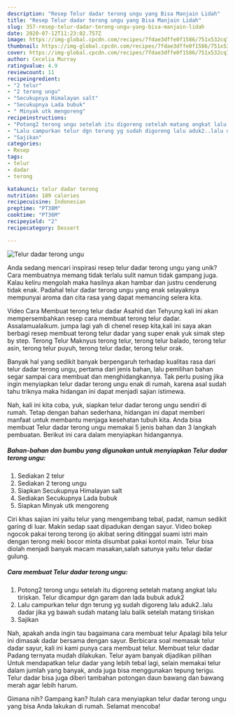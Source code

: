 ```yaml
---
description: "Resep Telur dadar terong ungu yang Bisa Manjain Lidah"
title: "Resep Telur dadar terong ungu yang Bisa Manjain Lidah"
slug: 357-resep-telur-dadar-terong-ungu-yang-bisa-manjain-lidah
date: 2020-07-12T11:23:02.757Z
image: https://img-global.cpcdn.com/recipes/7fdae3dffe0f1586/751x532cq70/telur-dadar-terong-ungu-foto-resep-utama.jpg
thumbnail: https://img-global.cpcdn.com/recipes/7fdae3dffe0f1586/751x532cq70/telur-dadar-terong-ungu-foto-resep-utama.jpg
cover: https://img-global.cpcdn.com/recipes/7fdae3dffe0f1586/751x532cq70/telur-dadar-terong-ungu-foto-resep-utama.jpg
author: Cecelia Murray
ratingvalue: 4.9
reviewcount: 11
recipeingredient:
- "2 telur"
- "2 terong ungu"
- "Secukupnya Himalayan salt"
- "Secukupnya Lada bubuk"
- " Minyak utk mengoreng"
recipeinstructions:
- "Potong2 terong ungu setelah itu digoreng setelah matang angkat lalu tiriskan. Telur dicampur dgn garam dan lada bubuk aduk2"
- "Lalu campurkan telur dgn terung yg sudah digoreng lalu aduk2..lalu dadar jika yg bawah sudah matang lalu balik setelah matang tiriskan"
- "Sajikan"
categories:
- Resep
tags:
- telur
- dadar
- terong

katakunci: telur dadar terong 
nutrition: 189 calories
recipecuisine: Indonesian
preptime: "PT38M"
cooktime: "PT36M"
recipeyield: "2"
recipecategory: Dessert

---
```



![Telur dadar terong ungu](https://img-global.cpcdn.com/recipes/7fdae3dffe0f1586/751x532cq70/telur-dadar-terong-ungu-foto-resep-utama.jpg)

Anda sedang mencari inspirasi resep telur dadar terong ungu yang unik? Cara membuatnya memang tidak terlalu sulit namun tidak gampang juga. Kalau keliru mengolah maka hasilnya akan hambar dan justru cenderung tidak enak. Padahal telur dadar terong ungu yang enak selayaknya mempunyai aroma dan cita rasa yang dapat memancing selera kita.

Video Cara Membuat terong telur dadar Asahid dan Tehyung kali ini akan mempersembahkan resep cara membuat terong telur dadar. Assalamualaikum. jumpa lagi yah di chenel resep kita,kali ini saya akan berbagi resep membuat terong telur dadar yang super enak yuk simak step by step. Terong Telur Maknyus terong telur, terong telur balado, terong telur asin, terong telur puyuh, terong telur dadar, terong telur orak.

Banyak hal yang sedikit banyak berpengaruh terhadap kualitas rasa dari telur dadar terong ungu, pertama dari jenis bahan, lalu pemilihan bahan segar sampai cara membuat dan menghidangkannya. Tak perlu pusing jika ingin menyiapkan telur dadar terong ungu enak di rumah, karena asal sudah tahu triknya maka hidangan ini dapat menjadi sajian istimewa.


Nah, kali ini kita coba, yuk, siapkan telur dadar terong ungu sendiri di rumah. Tetap dengan bahan sederhana, hidangan ini dapat memberi manfaat untuk membantu menjaga kesehatan tubuh kita. Anda bisa membuat Telur dadar terong ungu memakai 5 jenis bahan dan 3 langkah pembuatan. Berikut ini cara dalam menyiapkan hidangannya.

<!--inarticleads1-->

##### Bahan-bahan dan bumbu yang digunakan untuk menyiapkan Telur dadar terong ungu:

1. Sediakan 2 telur
1. Sediakan 2 terong ungu
1. Siapkan Secukupnya Himalayan salt
1. Sediakan Secukupnya Lada bubuk
1. Siapkan  Minyak utk mengoreng


Ciri khas sajian ini yaitu telur yang mengembang tebal, padat, namun sedikit garing di luar. Makin sedap saat dipadukan dengan sayur. Video bokep ngocok pakai terong terong ijo akibat sering ditinggal suami istri main dengan terong meki bocor minta disumbat pakai kontol main. Telur bisa diolah menjadi banyak macam masakan,salah satunya yaitu telur dadar gulung. 

<!--inarticleads2-->

##### Cara membuat Telur dadar terong ungu:

1. Potong2 terong ungu setelah itu digoreng setelah matang angkat lalu tiriskan. Telur dicampur dgn garam dan lada bubuk aduk2
1. Lalu campurkan telur dgn terung yg sudah digoreng lalu aduk2..lalu dadar jika yg bawah sudah matang lalu balik setelah matang tiriskan
1. Sajikan


Nah, apakah anda ingin tau bagaimana cara membuat telur Apalagi bila telur ini dimasak dadar bersama dengan sayur. Berbicara soal memasak telur dadar sayur, kali ini kami punya cara membuat telur. Membuat telur dadar Padang ternyata mudah dilakukan. Telur ayam banyak dijadikan pilihan Untuk mendapatkan telur dadar yang lebih tebal lagi, selain memakai telur dalam jumlah yang banyak, anda juga bisa menggunakan tepung terigu. Telur dadar bisa juga diberi tambahan potongan daun bawang dan bawang merah agar lebih harum. 

Gimana nih? Gampang kan? Itulah cara menyiapkan telur dadar terong ungu yang bisa Anda lakukan di rumah. Selamat mencoba!
